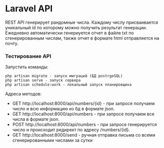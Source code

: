 Laravel API
==================
REST API генерирует рандомные числа. Каждому числу присваивается уникальный id по которому можно получить результат генерации. Ежедневно автоматически генериуется отчет в файле txt по сгенерированным числам, также отчет в формате html отправляется на почту.

### Тестирование API 

Запустить команды:
```
php artisan migrate - запуск миграций (БД postrgeSQL)
php artisan serve - запуск сервера
php artisan schedule:work - локальный запуск планировщика 
```

Адреса методов:
- GET http://localhost:8000/api/numbers/{id} - при запросе получаем число и всю информацию из бд в формате json.
- GET http://localhost:8000/api/numbers - при запросе получаем все числа в формате json.
- POST http://localhost:8000/api/numbers - при запросе генерируется число и происходит редирект по адресу /numbers/{id}.
- GET http://localhost:8000/send - ручная отправка письма со всеми сгенерированными числами за сутки
